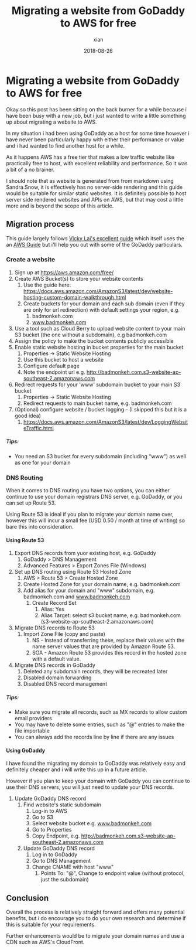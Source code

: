 ﻿---
layout: post
title: Migrating a website from GoDaddy to AWS for free
date: 2018-08-26
author: xian
comments: true
categories: Software Development
tags: web hosting, aws
---

# Migrating a website from GoDaddy to AWS for free

Okay so this post has been sitting on the back burner for a while because i have been busy with a new job, but i just wanted to write a little something up about migrating a website to AWS.

In my situation i had been using GoDaddy as a host for some time however i have never been particularly happy with either their performance or value and i had wanted to find another host for a while.

As it happens AWS has a free tier that makes a low traffic website like practically free to host, with excellent reliability and performance. So it was a bit of a no brainer.

I should note that as website is generated from from markdown using Sandra.Snow, it is effectively has no server-side rendering and this guide would be suitable for similar static websites. It is definitely possible to host server side rendered websites and APIs on AWS, but that may cost a little more and is beyond the scope of this article.

## Migration process

This guide largely follows [Vicky Lai's excellent guide](https://vickylai.io/verbose/aws-static-site) which itself uses the an [AWS Guide](https://docs.aws.amazon.com/AmazonS3/latest/dev/website-hosting-custom-domain-walkthrough.html) but i'll help you out with some of the GoDaddy particulars.

### Create a website 

1. Sign up at https://aws.amazon.com/free/
2. Create AWS Bucket(s) to store your website contents
    1. Use the guide here: https://docs.aws.amazon.com/AmazonS3/latest/dev/website-hosting-custom-domain-walkthrough.html
	2. Create buckets for your domain and each sub domain (even if they are only for url redirection) with default settings your region, e.g.
		1. badmonkeh.com
		2. www.badmonkeh.com
3. Use a tool such as Cloud Berry to upload website content to your main S3 bucket (the one without a subdomain), e.g badmonkeh.com
4. Assign the policy to make the bucket contents publicly accessible
5. Enable static website hosting in bucket properties for the main bucket
	1. Properties -> Static Website Hosting
	2. Use this bucket to host a website
	3. Configure default page
	4. Note the endpoint url e.g. http://badmonkeh.com.s3-website-ap-southeast-2.amazonaws.com
6. Redirect requests for your 'www' subdomain bucket to your main S3 bucket
	1. Properties -> Static Website Hosting
	2. Redirect requests to main bucket name, e.g. badmonkeh.com
7. (Optional) configure website / bucket logging - (I skipped this but it is a good idea)
	1. https://docs.aws.amazon.com/AmazonS3/latest/dev/LoggingWebsiteTraffic.html

##### Tips:

* You need an S3 bucket for every subdomain (including "www") as well as one for your domain

### DNS Routing

When it comes to DNS routing you have two options, you can either continue to use your domain registrars DNS server, e.g. GoDaddy, or you can set up Route 53. 

Using Route 53 is ideal if you plan to migrate your domain name over, however this will incur a small fee (USD 0.50 / month at time of writing) so bare this into consideration.

#### Using Route 53

1. Export DNS records from yuor existing host, e.g. GoDaddy
    1. GoDaddy > DNS Management
    2. Advanced Features > Export Zones File (Windows)
2. Set up DNS routing using Route 53 Hosted Zone
    1. AWS > Route 53 > Create Hosted Zone
    2. Create Hosted Zone for your domain name, e.g. badmonkeh.com
	3. Add alias for your domain and "www" subdomain, e.g. badmonkeh.com and www.badmonkeh.com
		1. Create Record Set
			1. Alias: Yes
			2. Alias Target: select s3 bucket name, e.g. badmonkeh.com (s3-website-ap-southeast-2.amazonaws.com)
6. Migrate DNS records to Route 53
	1. Import Zone File (copy and paste)
		1. NS - Instead of transferring these, replace their values with the name server values that are provided by Amazon Route 53. 
		2. SOA - Amazon Route 53 provides this record in the hosted zone with a default value. 
7. Migrate DNS records in GoDaddy
	1. Deleted any subdomain records, they will be recreated later
	2. Disabled domain forwarding
	3. Disabled DNS record management 

##### Tips:

* Make sure you migrate all records, such as MX records to allow custom email providers
* You may have to delete some entries, such as "@" entries to make the file importable
* You can always add the records line by line if there are any issues


#### Using GoDaddy 

I have found the migrating my domain to GoDaddy was relatively easy and definitely cheaper and i will write this up in a future article.

However if you plan to keep your domain with GoDaddy you can continue to use their DNS servers, you will just need to update your DNS records.

1. Update GoDaddy DNS record
    1. Find website's static subdomain
		1. Log-in to AWS
		2. Go to S3
		3. Select website bucket e.g. www.badmonkeh.com
		4. Go to Properties
		5. Copy Endpoint, e.g. http://badmonkeh.com.s3-website-ap-southeast-2.amazonaws.com 
	2. Update GoDaddy DNS record
		1. Log in to GoDaddy
		2. Go to DNS Management
		3. Change CNAME with host "www"
			1. Points To: "@", Change to endpoint value (without protocol, just the subdomain)

## Conclusion

Overall the process is relatively straight forward and offers many potential benefits, but i do encourage you to do your own research and determine if this is suitable for your requirements. 

Further enhancements would be to migrate your domain names and use a CDN such as AWS's CloudFront.
